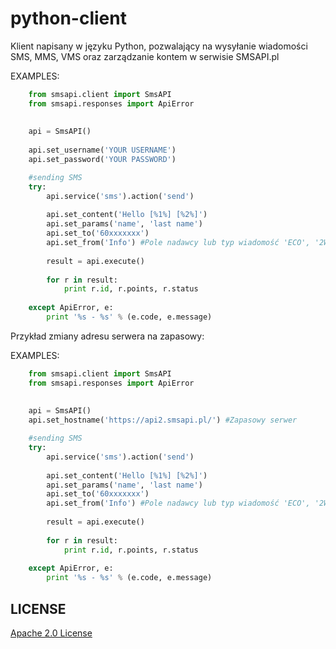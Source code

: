 ﻿python-client
=============

Klient napisany w języku Python, pozwalający na wysyłanie wiadomości SMS, MMS, VMS oraz zarządzanie kontem w serwisie SMSAPI.pl

EXAMPLES:
```python
    from smsapi.client import SmsAPI
    from smsapi.responses import ApiError
    
    
    api = SmsAPI()
    
    api.set_username('YOUR USERNAME')
    api.set_password('YOUR PASSWORD')

    #sending SMS
    try:
        api.service('sms').action('send')
    
        api.set_content('Hello [%1%] [%2%]')
        api.set_params('name', 'last name')
        api.set_to('60xxxxxxx')
        api.set_from('Info') #Pole nadawcy lub typ wiadomość 'ECO', '2Way'
    
        result = api.execute()
    
        for r in result:
            print r.id, r.points, r.status
    
    except ApiError, e:
        print '%s - %s' % (e.code, e.message)
```
Przykład zmiany adresu serwera na zapasowy:

EXAMPLES:
```python
    from smsapi.client import SmsAPI
    from smsapi.responses import ApiError
    
    
    api = SmsAPI()
    api.set_hostname('https://api2.smsapi.pl/') #Zapasowy serwer

    #sending SMS
    try:
        api.service('sms').action('send')
    
        api.set_content('Hello [%1%] [%2%]')
        api.set_params('name', 'last name')
        api.set_to('60xxxxxxx')
        api.set_from('Info') #Pole nadawcy lub typ wiadomość 'ECO', '2Way'
    
        result = api.execute()
    
        for r in result:
            print r.id, r.points, r.status
    
    except ApiError, e:
        print '%s - %s' % (e.code, e.message)
```

## LICENSE
[Apache 2.0 License](https://github.com/smsapi/smsapi-python-client/blob/master/LICENSE)